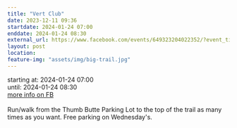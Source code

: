 ```yaml
---
title: "Vert Club"
date: 2023-12-11 09:36
startdate: 2024-01-24 07:00
enddate: 2024-01-24 08:30
external_url: https://www.facebook.com/events/649323204022352/?event_time_id=649324590688880
layout: post
location: 
feature-img: "assets/img/big-trail.jpg"
---
```


starting at: 2024-01-24 07:00<br>until: 2024-01-24 08:30<br><a href="https://www.facebook.com/events/649323204022352/?event_time_id=649324590688880">more info on FB</a><br><br>Run/walk from the Thumb Butte Parking Lot to the top of the trail as many times as you want.  Free parking on Wednesday's.<br>
  <br>
  
